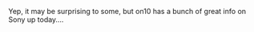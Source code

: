 Yep, it may be surprising to some, but on10 has a bunch of great info on Sony up today&#8230;.

<a href="http://on10.net/Blogs/TheShow/3052/" target="_blank" class="broken_link"><img src="http://www.duncanmackenzie.net/images/Sony1.jpg" title="" border="0" /></a>
